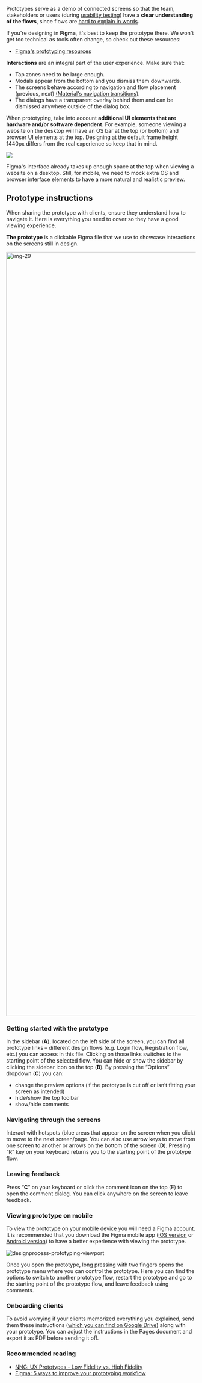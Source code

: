 Prototypes serve as a demo of connected screens so that the team, stakeholders or users (during [usability testing](https://infinum.com/handbook/design/design-process/research/moderated-usability-testing)) have a **clear understanding of the flows**, since flows are [hard to explain in words](https://twitter.com/kvyn_/status/1254789229181169665?s=21).

If you're designing in **Figma**, it's best to keep the prototype there. We won't get too technical as tools often change, so check out these resources:

- [Figma's prototyping resources](https://www.figma.com/prototyping/)

**Interactions** are an integral part of the user experience. Make sure that:

- Tap zones need to be large enough.
- Modals appear from the bottom and you dismiss them downwards.
- The screens behave according to navigation and flow placement (previous, next) [(Material's navigation transitions)](https://material.io/design/navigation/navigation-transitions.html#peer-transitions).
- The dialogs have a transparent overlay behind them and can be dismissed anywhere outside of the dialog box.

When prototyping, take into account **additional UI elements that are hardware and/or software dependent**. For example, someone viewing a website on the desktop will have an OS bar at the top (or bottom) and browser UI elements at the top. Designing at the default frame height 1440px differs from the real experience so keep that in mind.

![](/img/designprocess-prototyping-viewport.jpg)

Figma's interface already takes up enough space at the top when viewing a website on a desktop. Still, for mobile, we need to mock extra OS and browser interface elements to have a more natural and realistic preview.


## Prototype instructions

When sharing the prototype with clients, ensure they understand how to navigate it. Here is everything you need to cover so they have a good viewing experience.

**The prototype** is a clickable Figma file that we use to showcase interactions on the screens still in design.

<img width="2033" alt="img-29" src="https://user-images.githubusercontent.com/99874159/215465347-6a13132b-3dd8-407b-ab37-38a29006307d.png">

### Getting started with the prototype
In the sidebar (**A**), located on the left side of the screen, you can find all prototype links – different
design flows (e.g. Login flow, Registration flow, etc.) you can access in this file. Clicking on those
links switches to the starting point of the selected flow.
You can hide or show the sidebar by clicking the sidebar icon on the top (**B**).
By pressing the “Options” dropdown (**C**) you can:

- change the preview options (if the prototype is cut off or isn’t fitting your screen as intended)
- hide/show the top toolbar
- show/hide comments

### Navigating through the screens
Interact with hotspots (blue areas that appear on the screen when you click) to move to the next
screen/page. You can also use arrow keys to move from one screen to another or arrows on the
bottom of the screen (**D**).
Pressing “R” key on your keyboard returns you to the starting point of the prototype flow.

### Leaving feedback
Press “**C**” on your keyboard or click the comment icon on the top (E) to open the comment dialog.
You can click anywhere on the screen to leave feedback.

### Viewing prototype on mobile
To view the prototype on your mobile device you will need a Figma account. It is recommended that you download the Figma mobile app ([iOS version](https://apps.apple.com/app/figma-mirror/id1152747299) or [Android version](https://play.google.com/store/apps/details?id=com.figma.mirror&pli=1)) to have a better experience with viewing the prototype. 

![designprocess-prototyping-viewport](https://user-images.githubusercontent.com/99874159/215481816-f3f0499e-775e-4bdd-aa45-293063681add.jpg)

Once you open the prototype, long pressing with two fingers opens the prototype menu where you can control the prototype. Here you can find the options to switch to another prototype flow, restart the prototype and go to the starting point of the prototype flow, and leave feedback using comments.

### Onboarding clients

To avoid worrying if your clients memorized everything you explained, send them these instructions ([which you can find on Google Drive](https://drive.google.com/drive/folders/1u44DuNNnRmG66KUBaBqTYfocrkoB27su)) along with your prototype. You can adjust the instructions in the Pages document and export it as PDF before sending it off. 

### Recommended reading

- [NNG: UX Prototypes - Low Fidelity vs. High Fidelity](https://www.nngroup.com/articles/ux-prototype-hi-lo-fidelity/)
- [Figma: 5 ways to improve your prototyping workflow](https://www.figma.com/best-practices/five-ways-to-improve-your-prototyping-workflow/)
